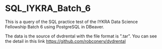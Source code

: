 # SQL_IYKRA_Batch_6
This is a query of the SQL practice test of the IYKRA Data Science Fellowship Batch 6 using PostgreSQL in DBeaver.

The data is the source of dvdrental with the file format is ".tar".
You can see the detail in this link https://github.com/robconery/dvdrental
